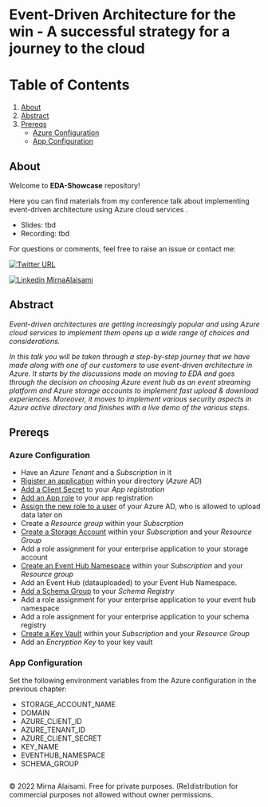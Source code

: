 # Event-Driven Architecture for the win - A successful strategy for a journey to the cloud

# Table of Contents

1. [About](#about)
2. [Abstract](#abstract)
3. [Prereqs](#prereqs)
    * [Azure Configuration](#azure-configuration)
    * [App Configuration](#app-configuration)

## About

Welcome to __EDA-Showcase__ repository!

Here you can find materials from my conference talk about implementing event-driven architecture using Azure cloud services .

* Slides: tbd
* Recording: tbd

For questions or comments, feel free to raise an issue or contact me:

[![Twitter URL](https://img.shields.io/twitter/url?label=%40alaisamiM&style=social&url=https%3A%2F%2Ftwitter.com%2FalaisamiM)](https://twitter.com/alaisamiM)

[![Linkedin](https://i.stack.imgur.com/gVE0j.png) MirnaAlaisami](https://www.linkedin.com/in/mirna-alaisami-030323124/)

## Abstract

*Event-driven architectures are getting increasingly popular and using Azure cloud services to implement them opens up a wide range of choices and considerations.*

*In this talk you will be taken through a step-by-step journey that we have made along with one of our customers to use event-driven architecture in Azure. It starts by the discussions made on moving to EDA and goes through the decision on choosing Azure event hub as an event streaming platform and Azure storage accounts to implement fast upload & download experiences. Moreover, it moves to implement various security aspects in Azure active directory and finishes with a live demo of the various steps.*

## Prereqs

### Azure Configuration

* Have an *Azure Tenant* and a *Subscription* in it
* [Rigister an application](https://docs.microsoft.com/en-us/azure/active-directory/develop/quickstart-register-app) within your directory (*Azure AD*)
* [Add a Client Secret](https://docs.microsoft.com/en-us/azure/active-directory/develop/quickstart-register-app#add-a-client-secret) to your *App registration*
* [Add an App role](https://docs.microsoft.com/en-us/azure/active-directory/develop/howto-add-app-roles-in-azure-ad-apps#declare-roles-for-an-application) to your app registration
* [Assign the new role to a user](https://docs.microsoft.com/en-us/azure/active-directory/develop/howto-add-app-roles-in-azure-ad-apps#assign-users-and-groups-to-roles) of your Azure AD, who is allowed to upload data later on
* Create a *Resource group* within your *Subscrption*
* [Create a Storage Account](https://docs.microsoft.com/en-us/azure/storage/common/storage-account-create?tabs=azure-portal) within your *Subscription* and your *Resource Group*
* Add a role assignment for your enterprise application to your storage account
* [Create an Event Hub Namespace](https://docs.microsoft.com/en-us/azure/event-hubs/event-hubs-create#create-an-event-hubs-namespace) within your *Subscription* and your *Resource group*
* Add an Event Hub (datauploaded) to your Event Hub Namespace.
* [Add a Schema Group](https://docs.microsoft.com/en-us/azure/event-hubs/create-schema-registry) to your *Schema Registry*
* Add a role assignment for your enterprise application to your event hub namespace
* Add a role assignment for your enterprise application to your schema registry
* [Create a Key Vault](https://docs.microsoft.com/en-us/azure/key-vault/general/quick-create-portal) within your *Subscription* and your *Resource Group*
* Add an *Encryption Key* to your key vault

### App Configuration

Set the following environment variables from the Azure configuration in the previous chapter:

* STORAGE_ACCOUNT_NAME
* DOMAIN
* AZURE_CLIENT_ID
* AZURE_TENANT_ID
* AZURE_CLIENT_SECRET
* KEY_NAME
* EVENTHUB_NAMESPACE
* SCHEMA_GROUP

```
```

&copy; 2022 Mirna Alaisami. Free for private purposes. (Re)distribution for commercial purposes not allowed without owner permissions.

